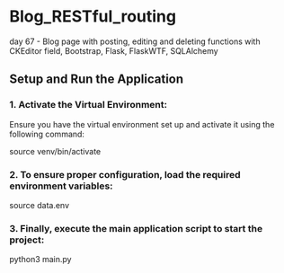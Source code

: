 # Blog_RESTful_routing

day 67 - Blog page with posting, editing and deleting functions with CKEditor field, Bootstrap, Flask, FlaskWTF, SQLAlchemy

## Setup and Run the Application


### 1. Activate the Virtual Environment:

Ensure you have the virtual environment set up and activate it using the following command:

source venv/bin/activate


### 2. To ensure proper configuration, load the required environment variables:

source data.env


### 3. Finally, execute the main application script to start the project:

python3 main.py
